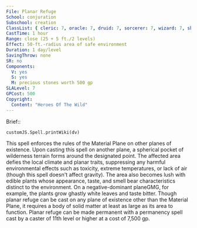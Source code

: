 ```yaml
---
File: Planar Refuge
School: conjuration
Subschool: creation
ClassList: { cleric: 7, oracle: 7, druid: 7, sorcerer: 7, wizard: 7, shaman: 7, summoner: 6, unchained summoner: 6, witch: 7 }
CastTime: 1 hour
Range: close (25 + 5 ft./2 levels)
Effect: 50-ft.-radius area of safe environment
Duration: 1 day/level
SavingThrow: none
SR: no
Components:
  V: yes
  S: yes
  M: precious stones worth 500 gp
SLALevel: 7
GPCost: 500
Copyright:
  Content: "Heroes Of The Wild"
---
```

Brief:: 

```dataviewjs
customJS.Spell.printWiki(dv)
```

This spell enforces the rules of the Material Plane on other planes of existence. Upon casting this spell on another plane, a spherical pocket of wilderness terrain forms around the designated point. The affected area defies the local climate and planar traits, suppressing any harmful environmental effects such as toxicity, extreme temperatures, or lack of air (though this spell doesn't affect gravity). The area also becomes lush with edible plants whose appearance, taste, and smell bear characteristics distinct to the environment. On a negative-dominant planeGMG, for example, the plants grow ghastly white leaves and taste bitter. Though planar refuge can be cast on any plane of existence other than the Material Plane, it requires a body of solid matter at least as large as its area to function.  Planar refuge can be made permanent with a permanency spell cast by a caster of 11th level or higher at a cost of 7,500 gp.

